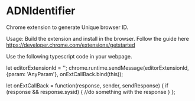 # ADNIdentifier
Chrome extension to generate Unique browser ID.

Usage:
Build the extension and install in the browser. Follow the guide here https://developer.chrome.com/extensions/getstarted

Use the following typescript code in your webpage.

let editorExtensionId = '<your extension id>';
chrome.runtime.sendMessage(editorExtensionId, {param: 'AnyParam'}, onExtCallBack.bind(this));

let onExtCallBack = function(response, sender, sendResponse) {
      if (response && response.sysid) 
      {
      //do something with the response
      }
    };
